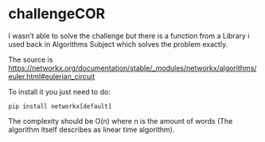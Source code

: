 # challengeCOR

I wasn't able to solve the challenge but there is a function from a Library i used back in Algorithms Subject which solves the problem exactly.

The source is https://networkx.org/documentation/stable/_modules/networkx/algorithms/euler.html#eulerian_circuit

To install it you just need to do:

`pip install networkx[default]`

The complexity should be O(n) where n is the amount of words (The algorithm itself describes as linear time algorithm).
